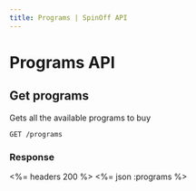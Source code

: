 ```yaml
---
title: Programs | SpinOff API
---
```


# Programs API

## Get programs

Gets all the available programs to buy
    
    GET /programs

### Response

<%= headers 200 %>
<%= json :programs %>
